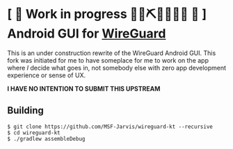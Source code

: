 # \[ 🚧 Work in progress 👷‍♀️⛏👷🔧️👷🔧 🚧 \] Android GUI for [WireGuard](https://www.wireguard.com/)

This is an under construction rewrite of the WireGuard Android GUI. This fork was initiated for me
to have someplace for me to work on the app where _I_ decide what goes in, not somebody else
with zero app development experience or sense of UX.

**I HAVE NO INTENTION TO SUBMIT THIS UPSTREAM**

## Building

```
$ git clone https://github.com/MSF-Jarvis/wireguard-kt --recursive
$ cd wireguard-kt
$ ./gradlew assembleDebug
```
